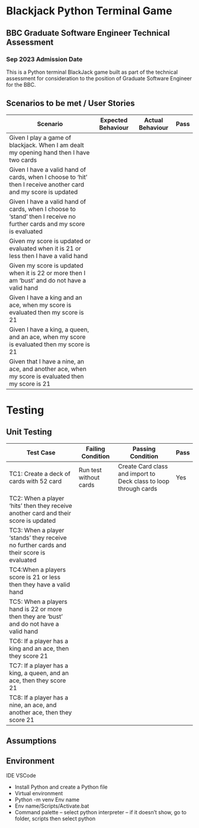 # Blackjack Python Terminal Game  
## BBC Graduate Software Engineer Technical Assessment 
### Sep 2023 Admission Date 

This is a Python terminal BlackJack game built as part of the technical assessment for consideration to the position of Graduate Software Engineer for the BBC.

## Scenarios to be met / User Stories

Scenario | Expected Behaviour | Actual Behaviour | Pass |
------- | ----------| ---------------------------- | ---------------------------|
 | Given I play a game of blackjack. When I am dealt my opening hand then I have two cards |||
 | Given I have a valid hand of cards, when I choose to ‘hit’ then I receive another card and my score is updated |||
 | Given I have a valid hand of cards, when I choose to ‘stand’ then I receive no further cards and my score is evaluated |||
 | Given my score is updated or evaluated when it is 21 or less then I have a valid hand |||
 | Given my score is updated when it is 22 or more then I am ‘bust’ and do not have a valid hand |||
 | Given I have a king and an ace, when my score is evaluated then my score is 21 |||
 | Given I have a king, a queen, and an ace, when my score is evaluated then my score is 21 |||
 | Given that I have a nine, an ace, and another ace, when my score is evaluated then my score is 21 |||


 # Testing 
 ## Unit Testing 

 
Test Case| Failing Condition | Passing Condition | Pass |
------- | ----------| ---------------------------- | ---------------------------|
 | TC1: Create a deck of cards with 52 card | Run test without cards | Create Card class and import to Deck class to loop through cards | Yes
 | TC2: When a player ‘hits’ then they receive another card and their score is updated |||
 | TC3: When a player ‘stands’ they receive no further cards and their score is evaluated |||
 | TC4:When a players score is 21 or less then they have a valid hand |||
 | TC5: When a players hand is 22 or more then they are ‘bust’ and do not have a valid hand |||
 | TC6: If a player has a king and an ace, then they score 21 |||
 |TC7: If a player has a king, a queen, and an ace, then they score 21 |||
 | TC8: If a player has a nine, an ace, and another ace, then they score 21 |||


 ## Assumptions 

 ## Environment

 IDE VSCode 
- Install Python and create a Python file  
- Virtual environment   
- Python -m venv Env name
- Env name/Scripts/Activate.bat
- Command palette – select python interpreter – if it doesn’t show, go to folder, scripts then select python 


 


